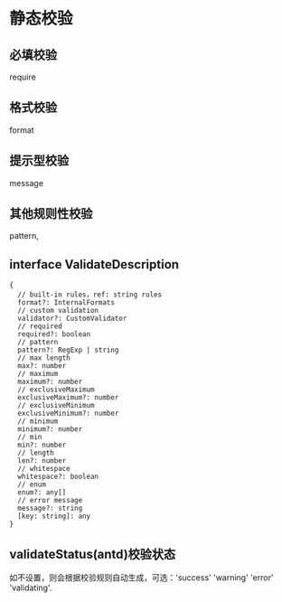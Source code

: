 # 静态校验

## 必填校验

require

## 格式校验

format

## 提示型校验

message

## 其他规则性校验

pattern,

## interface ValidateDescription

```()
{
  // built-in rules，ref: string rules
  format?: InternalFormats
  // custom validation
  validator?: CustomValidator
  // required
  required?: boolean
  // pattern
  pattern?: RegExp | string
  // max length
  max?: number
  // maximum
  maximum?: number
  // exclusiveMaximum
  exclusiveMaximum?: number
  // exclusiveMinimum
  exclusiveMinimum?: number
  // minimum
  minimum?: number
  // min
  min?: number
  // length
  len?: number
  // whitespace
  whitespace?: boolean
  // enum
  enum?: any[]
  // error message
  message?: string
  [key: string]: any
}
```

## validateStatus(antd)校验状态

如不设置，则会根据校验规则自动生成，可选：'success' 'warning' 'error' 'validating'.
